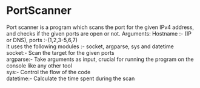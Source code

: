 # PortScanner
Port scanner is a program which scans the port for the given IPv4 address, and checks if the given ports are open or not.
Arguments: Hostname :- (IP or DNS), ports :-(1,2,3-5,6,7)  
it uses the following modules :- socket, argparse, sys and datetime  
socket:- Scan the target for the given ports  
argparse:- Take arguments as input, crucial for running the program on the console like any other tool  
sys:- Control the flow of the code  
datetime:- Calculate the time spent during the scan  
